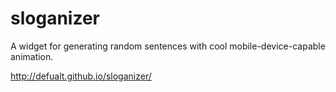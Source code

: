 sloganizer
==========

A widget for generating random sentences with cool mobile-device-capable animation.


http://defualt.github.io/sloganizer/
